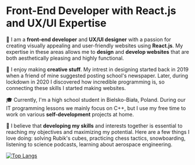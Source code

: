 # **Front-End Developer** with **React.js** and **UX/UI Expertise**

👋 I am a **front-end developer** and **UX/UI designer** with a passion for creating visually appealing and user-friendly websites using **React.js**. My expertise in these areas allows me to **design** and **develop websites** that are both aesthetically pleasing and highly functional.

🎨 I enjoy making **creative stuff**. My intrest in designing started back in 2019 when a friend of mine suggested posting school's newspaper. Later, during lockdown in 2020 I discovered how incredible programming is, so connecting these skills I started making websites.

🎓 Currently, I'm a high school student in Bielsko-Biała, Poland. During our IT programming lessons we mainly focus on C++, but I use my free time to work on various **self-development** projects at home.

🌟 I believe that **developing my skills** and interests together is essential to reaching my objectives and maximizing my potential. Here are a few things I love doing: solving Rubik's cubes, practicing chess tactics, snowboarding, listening to science podcasts, learning about aerospace engineering.

[![Top Langs](https://github-readme-stats.vercel.app/api/top-langs/?username=Patis0nek&layout=compact)](https://github.com/Patis0nek/github-readme-stats)
